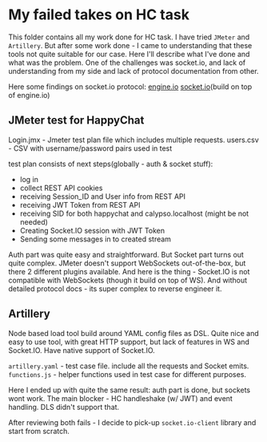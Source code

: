 # My failed takes on HC task

This folder contains all my work done for HC task. I have tried `JMeter` and `Artillery`. But after some work done - I came to understanding that these tools not quite suitable for our case. Here I'll describe what I've done and what was the problem. One of the challenges was socket.io, and lack of understanding from my side and lack of protocol documentation from other.

Here some findings on socket.io protocol:
[engine.io](https://github.com/socketio/engine.io-protocol)
[socket.io](https://github.com/socketio/socket.io-protocol)(build on top of engine.io)

## JMeter test for HappyChat

Login.jmx - Jmeter test plan file which includes multiple requests.
users.csv - CSV with username/password pairs used in test

test plan consists of next steps(globally - auth & socket stuff):

- log in
- collect REST API cookies
- receiving Session_ID and User info from REST API
- receiving JWT Token from REST API
- receiving SID for both happychat and calypso.localhost (might be not needed)
- Creating Socket.IO session with JWT Token
- Sending some messages in to created stream

Auth part was quite easy and straightforward. But Socket part turns out quite complex. JMeter doesn't support WebSockets out-of-the-box, but there 2 different plugins available. And here is the thing - Socket.IO is not compatible with WebSockets (though it build on top of WS). And without detailed protocol docs - its super complex to reverse engineer it.

## Artillery

Node based load tool build around YAML config files as DSL. Quite nice and easy to use tool, with great HTTP support, but lack of features in WS and Socket.IO. Have native support of Socket.IO.

`artillery.yaml` - test case file. include all the requests and Socket emits.
`functions.js` - helper functions used in test case for different purposes.

Here I ended up with quite the same result: auth part is done, but sockets wont work. The main blocker - HC handleshake (w/ JWT) and event handling. DLS didn't support that.

After reviewing both fails - I decide to pick-up `socket.io-client` library and start from scratch.
